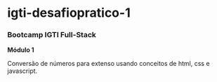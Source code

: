 # igti-desafiopratico-1


### Bootcamp IGTI Full-Stack

**Módulo 1**

<p>Conversão de números para extenso usando conceitos de html, css e javascript.</p>
